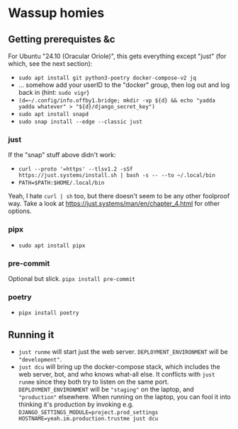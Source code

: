 # Wassup homies

## Getting prerequistes &c

For Ubuntu "24.10 (Oracular Oriole)", this gets everything except "just" (for which, see the next section):
- `sudo apt install git python3-poetry docker-compose-v2 jq`
- ... somehow add your userID to the "docker" group, then log out and log back in (hint: `sudo vigr`)
- `(d=~/.config/info.offby1.bridge; mkdir -vp ${d} && echo "yadda yadda whatever" > "${d}/django_secret_key")`
- `sudo apt install snapd`
- `sudo snap install --edge --classic just`

### just
If the "snap" stuff above didn't work:
- `curl --proto '=https' --tlsv1.2 -sSf https://just.systems/install.sh | bash -s -- --to ~/.local/bin`
- `PATH=$PATH:$HOME/.local/bin`

Yeah, I hate `curl | sh` too, but there doesn't seem to be any other foolproof way.
Take a look at <https://just.systems/man/en/chapter_4.html> for other options.

### pipx
- `sudo apt install pipx`

### pre-commit
Optional but slick. `pipx install pre-commit`

### poetry
- `pipx install poetry`

## Running it
- `just runme` will start just the web server.  `DEPLOYMENT_ENVIRONMENT` will be `"development"`.
- `just dcu` will bring up the docker-compose stack, which includes the web server, bot, and who knows what-all else.  It conflicts with `just runme` since they both try to listen on the same port.
`DEPLOYMENT_ENVIRONMENT` will be `"staging"` on the laptop, and `"production"` elsewhere.  When running on the laptop, you can fool it into thinking it's production by invoking e.g. `DJANGO_SETTINGS_MODULE=project.prod_settings HOSTNAME=yeah.im.production.trustme just dcu`
